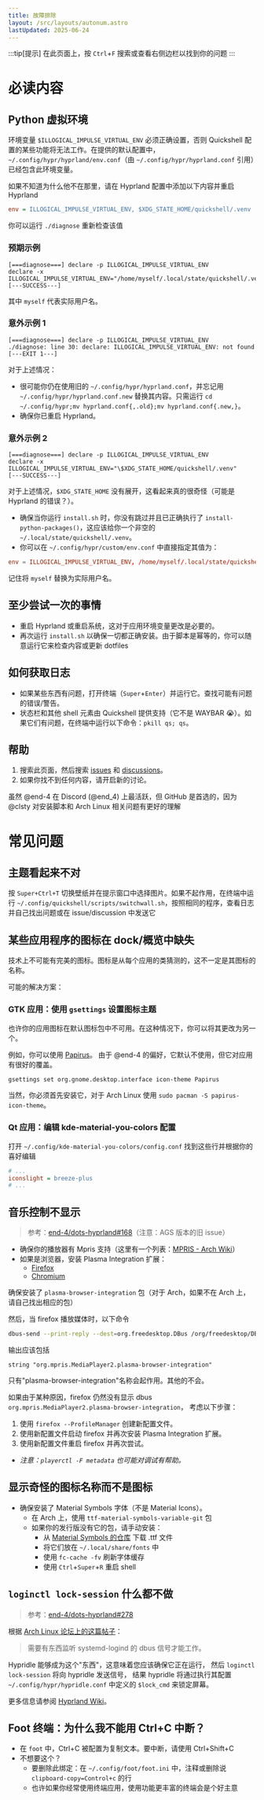 ```yaml
---
title: 故障排除
layout: /src/layouts/autonum.astro
lastUpdated: 2025-06-24
---
```


:::tip[提示]
在此页面上，按 `Ctrl`+`F` 搜索或查看右侧边栏以找到你的问题
:::

# 必读内容
## Python 虚拟环境

环境变量 `$ILLOGICAL_IMPULSE_VIRTUAL_ENV` 必须正确设置，否则 Quickshell 配置的某些功能将无法工作。在提供的默认配置中，`~/.config/hypr/hyprland/env.conf`（由 `~/.config/hypr/hyprland.conf` 引用）已经包含此环境变量。

如果不知道为什么他不在那里，请在 Hyprland 配置中添加以下内容并重启 Hyprland
```ini
env = ILLOGICAL_IMPULSE_VIRTUAL_ENV, $XDG_STATE_HOME/quickshell/.venv
```

你可以运行 `./diagnose` 重新检查该值

### 预期示例
```
[===diagnose===] declare -p ILLOGICAL_IMPULSE_VIRTUAL_ENV
declare -x ILLOGICAL_IMPULSE_VIRTUAL_ENV="/home/myself/.local/state/quickshell/.venv"
[---SUCCESS---]
```
其中 `myself` 代表实际用户名。

### 意外示例 1
```
[===diagnose===] declare -p ILLOGICAL_IMPULSE_VIRTUAL_ENV
./diagnose: line 30: declare: ILLOGICAL_IMPULSE_VIRTUAL_ENV: not found
[---EXIT 1---]
```
对于上述情况：
- 很可能你仍在使用旧的 `~/.config/hypr/hyprland.conf`，并忘记用 `~/.config/hypr/hyprland.conf.new` 替换其内容。只需运行 `cd ~/.config/hypr;mv hyprland.conf{,.old};mv hyprland.conf{.new,}`。
- 确保你已重启 Hyprland。

### 意外示例 2
```
[===diagnose===] declare -p ILLOGICAL_IMPULSE_VIRTUAL_ENV
declare -x ILLOGICAL_IMPULSE_VIRTUAL_ENV="\$XDG_STATE_HOME/quickshell/.venv"
[---SUCCESS---]
```
对于上述情况，`$XDG_STATE_HOME` 没有展开，这看起来真的很奇怪（可能是 Hyprland 的错误？）。
- 确保当你运行 `install.sh` 时，你没有跳过并且已正确执行了 `install-python-packages()`，这应该给你一个非空的 `~/.local/state/quickshell/.venv`。
- 你可以在 `~/.config/hypr/custom/env.conf` 中直接指定其值为：
```conf
env = ILLOGICAL_IMPULSE_VIRTUAL_ENV, /home/myself/.local/state/quickshell/.venv
```
记住将 `myself` 替换为实际用户名。

## 至少尝试一次的事情
- 重启 Hyprland 或重启系统，这对于应用环境变量更改是必要的。
- 再次运行 `install.sh` 以确保一切都正确安装。由于脚本是幂等的，你可以随意运行它来检查内容或更新 dotfiles

## 如何获取日志
- 如果某些东西有问题，打开终端（`Super`+`Enter`）并运行它。查找可能有问题的错误/警告。
- 状态栏和其他 shell 元素由 Quickshell 提供支持（它不是 WAYBAR 😭）。如果它们有问题，在终端中运行以下命令：`pkill qs; qs`。

## 帮助

1. 搜索此页面，然后搜索 [issues](https://github.com/end-4/dots-hyprland/issues) 和 [discussions](https://github.com/end-4/dots-hyprland/discussions)。
2. 如果你找不到任何内容，请开启新的讨论。

虽然 @end-4 在 Discord (@end_4) 上最活跃，但 GitHub 是首选的，因为 @clsty 对安装脚本和 Arch Linux 相关问题有更好的理解

# 常见问题
## 主题看起来不对

按 `Super+Ctrl+T` 切换壁纸并在提示窗口中选择图片。如果不起作用，在终端中运行 `~/.config/quickshell/scripts/switchwall.sh`，按照相同的程序，查看日志并自己找出问题或在 issue/discussion 中发送它

## 某些应用程序的图标在 dock/概览中缺失

技术上不可能有完美的图标。图标是从每个应用的类猜测的，这不一定是其图标的名称。

可能的解决方案：
### GTK 应用：使用 `gsettings` 设置图标主题

也许你的应用图标在默认图标包中不可用。在这种情况下，你可以将其更改为另一个。

例如，你可以使用 [Papirus](https://github.com/PapirusDevelopmentTeam/papirus-icon-theme)。
由于 @end-4 的偏好，它默认不使用，但它对应用有很好的覆盖。

```sh
gsettings set org.gnome.desktop.interface icon-theme Papirus
```

当然，你必须首先安装它，对于 Arch Linux 使用 `sudo pacman -S papirus-icon-theme`。

### Qt 应用：编辑 kde-material-you-colors 配置

打开 `~/.config/kde-material-you-colors/config.conf`
找到这些行并根据你的喜好编辑
```ini
# ...
iconslight = breeze-plus
# ...
```

## 音乐控制不显示

> 参考：[end-4/dots-hyprland#168](https://github.com/end-4/dots-hyprland/issues/168)（注意：AGS 版本的旧 issue）

- 确保你的播放器有 Mpris 支持（这里有一个列表：[MPRIS - Arch Wiki](https://wiki.archlinux.org/title/MPRIS)）
- 如果是浏览器，安装 Plasma Integration 扩展：
  - [Firefox](https://addons.mozilla.org/en-US/firefox/addon/plasma-integration/)
  - [Chromium](https://chrome.google.com/webstore/detail/plasma-integration/cimiefiiaegbelhefglklhhakcgmhkai)

确保安装了 `plasma-browser-integration` 包（对于 Arch，如果不在 Arch 上，请自己找出相应的包）

然后，当 firefox 播放媒体时，以下命令
```bash
dbus-send --print-reply --dest=org.freedesktop.DBus /org/freedesktop/DBus org.freedesktop.DBus.ListNames|grep mpris
```
输出应该包括
```plain
string "org.mpris.MediaPlayer2.plasma-browser-integration"
```
只有"plasma-browser-integration"名称会起作用。其他的不会。

如果由于某种原因，firefox 仍然没有显示 dbus `org.mpris.MediaPlayer2.plasma-browser-integration`，
考虑以下步骤：
1. 使用 `firefox --ProfileManager` 创建新配置文件。
2. 使用新配置文件启动 firefox 并再次安装 Plasma Integration 扩展。
3. 使用新配置文件重启 firefox 并再次尝试。
- _注意：`playerctl -F metadata` 也可能对调试有帮助。_

## 显示奇怪的图标名称而不是图标
- 确保安装了 Material Symbols 字体（不是 Material Icons）。
  - 在 Arch 上，使用 `ttf-material-symbols-variable-git` 包
  - 如果你的发行版没有它的包，请手动安装：
    - 从 [Material Symbols 的仓库](https://github.com/google/material-design-icons/tree/master/variablefont) 下载 .ttf 文件
    - 将它们放在 `~/.local/share/fonts` 中
    - 使用 `fc-cache -fv` 刷新字体缓存
    - 使用 `Ctrl`+`Super`+`R` 重启 shell

## `loginctl lock-session` 什么都不做
> 参考：[end-4/dots-hyprland#278](https://github.com/end-4/dots-hyprland/issues/278)

根据 [Arch Linux 论坛上的这篇帖子](https://bbs.archlinux.org/viewtopic.php?pid=1311990#p1311990)：
> 需要有东西监听 systemd-logind 的 dbus 信号才能工作。

Hypridle 能够成为这个"东西"，这意味着您应该确保它正在运行，
然后 `loginctl lock-session` 将向 hypridle 发送信号，
结果 hypridle 将通过执行其配置 `~/.config/hypr/hypridle.conf` 中定义的 `$lock_cmd` 来锁定屏幕。

更多信息请参阅 [Hyprland Wiki](https://wiki.hyprland.org/Hypr-Ecosystem/hypridle/#configuration)。

## Foot 终端：为什么我不能用 Ctrl+C 中断？
- 在 `foot` 中，Ctrl+C 被配置为复制文本。要中断，请使用 Ctrl+Shift+C
- 不想要这个？
  - 要删除此绑定：在 `~/.config/foot/foot.ini` 中，注释或删除说 `clipboard-copy=Control+c` 的行
  - 也许如果你经常使用终端应用，使用功能更丰富的终端会是个好主意